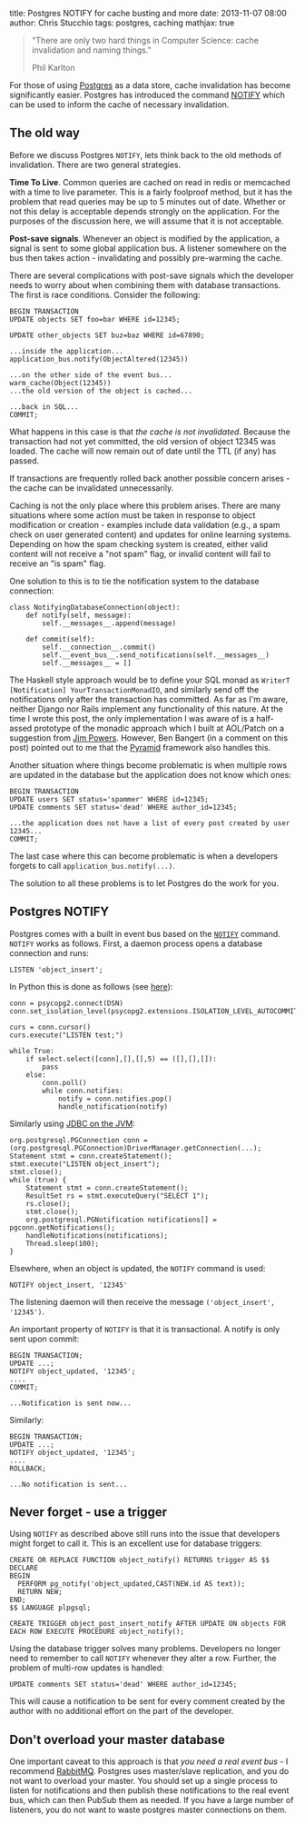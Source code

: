 title: Postgres NOTIFY for cache busting and more
date: 2013-11-07 08:00
author: Chris Stucchio
tags: postgres, caching
mathjax: true





> "There are only two hard things in Computer Science: cache invalidation and naming things."
>
> Phil Karlton

For those of using [Postgres](http://www.postgresql.org/) as a data store, cache invalidation has become significantly easier. Postgres has introduced the command [NOTIFY](http://www.postgresql.org/docs/9.3/static/sql-notify.html) which can be used to inform the cache of necessary invalidation.




## The old way

Before we discuss Postgres `NOTIFY`, lets think back to the old methods of invalidation. There are two general strategies.

**Time To Live**. Common queries are cached on read in redis or memcached with a time to live parameter. This is a fairly foolproof method, but it has the problem that read queries may be up to 5 minutes out of date. Whether or not this delay is acceptable depends strongly on the application. For the purposes of the discussion here, we will assume that it is not acceptable.

**Post-save signals**. Whenever an object is modified by the application, a signal is sent to some global application bus. A listener somewhere on the bus then takes action - invalidating and possibly pre-warming the cache.

There are several complications with post-save signals which the developer needs to worry about when combining them with database transactions. The first is race conditions. Consider the following:

    BEGIN TRANSACTION
    UPDATE objects SET foo=bar WHERE id=12345;

    UPDATE other_objects SET buz=baz WHERE id=67890;

    ...inside the application...
    application_bus.notify(ObjectAltered(12345))

    ...on the other side of the event bus...
    warm_cache(Object(12345))
    ...the old version of the object is cached...

    ...back in SQL...
    COMMIT;

What happens in this case is that *the cache is not invalidated*. Because the transaction had not yet committed, the old version of object 12345 was loaded. The cache will now remain out of date until the TTL (if any) has passed.

If transactions are frequently rolled back another possible concern arises - the cache can be invalidated unnecessarily.

Caching is not the only place where this problem arises. There are many situations where some action must be taken in response to object modification or creation - examples include data validation (e.g., a spam check on user generated content) and updates for online learning systems. Depending on how the spam checking system is created, either valid content will not receive a "not spam" flag, or invalid content will fail to receive an "is spam" flag.

One solution to this is to tie the notification system to the database connection:

    class NotifyingDatabaseConnection(object):
        def notify(self, message):
            self.__messages__.append(message)

        def commit(self):
            self.__connection__.commit()
            self.__event_bus__.send_notifications(self.__messages__)
            self.__messages__ = []

The Haskell style approach would be to define your SQL monad as `WriterT [Notification] YourTransactionMonadIO`, and similarly send off the notifications only after the transaction has committed. As far as I'm aware, neither Django nor Rails implement any functionality of this nature. At the time I wrote this post, the only implementation I was aware of is a half-assed prototype of the monadic approach which I built at AOL/Patch on a suggestion from [Jim Powers](https://twitter.com/corruptmemory). However, Ben Bangert (in a comment on this post) pointed out to me that the [Pyramid](http://docs.pylonsproject.org/projects/pyramid_tm/en/latest/#transaction-usage) framework also handles this.

Another situation where things become problematic is when multiple rows are updated in the database but the application does not know which ones:

    BEGIN TRANSACTION
    UPDATE users SET status='spammer' WHERE id=12345;
    UPDATE comments SET status='dead' WHERE author_id=12345;

    ...the application does not have a list of every post created by user 12345...
    COMMIT;

The last case where this can become problematic is when a developers forgets to call `application_bus.notify(...)`.

The solution to all these problems is to let Postgres do the work for you.

## Postgres NOTIFY

Postgres comes with a built in event bus based on the [`NOTIFY`](http://www.postgresql.org/docs/9.3/static/sql-notify.html) command. `NOTIFY` works as follows. First, a daemon process opens a database connection and runs:

    LISTEN 'object_insert';

In Python this is done as follows (see [here](http://initd.org/psycopg/docs/advanced.html)):

    conn = psycopg2.connect(DSN)
    conn.set_isolation_level(psycopg2.extensions.ISOLATION_LEVEL_AUTOCOMMIT)

    curs = conn.cursor()
    curs.execute("LISTEN test;")

    while True:
        if select.select([conn],[],[],5) == ([],[],[]):
            pass
        else:
            conn.poll()
            while conn.notifies:
                notify = conn.notifies.pop()
                handle_notification(notify)

Similarly using [JDBC on the JVM](http://jdbc.postgresql.org/documentation/91/listennotify.html):

    org.postgresql.PGConnection conn = (org.postgresql.PGConnection)DriverManager.getConnection(...);
    Statement stmt = conn.createStatement();
    stmt.execute("LISTEN object_insert");
    stmt.close();
    while (true) {
        Statement stmt = conn.createStatement();
        ResultSet rs = stmt.executeQuery("SELECT 1");
        rs.close();
        stmt.close();
        org.postgresql.PGNotification notifications[] = pgconn.getNotifications();
        handleNotifications(notifications);
        Thread.sleep(100);
    }

Elsewhere, when an object is updated, the `NOTIFY` command is used:

    NOTIFY object_insert, '12345'

The listening daemon will then receive the message `('object_insert', '12345')`.

An important property of `NOTIFY` is that it is transactional. A notify is only sent upon commit:

    BEGIN TRANSACTION;
    UPDATE ...;
    NOTIFY object_updated, '12345';
    ....
    COMMIT;

    ...Notification is sent now...

Similarly:

    BEGIN TRANSACTION;
    UPDATE ...;
    NOTIFY object_updated, '12345';
    ....
    ROLLBACK;

    ...No notification is sent...

## Never forget - use a trigger

Using `NOTIFY` as described above still runs into the issue that developers might forget to call it. This is an excellent use for database triggers:

    CREATE OR REPLACE FUNCTION object_notify() RETURNS trigger AS $$
    DECLARE
    BEGIN
      PERFORM pg_notify('object_updated,CAST(NEW.id AS text));
      RETURN NEW;
    END;
    $$ LANGUAGE plpgsql;

    CREATE TRIGGER object_post_insert_notify AFTER UPDATE ON objects FOR EACH ROW EXECUTE PROCEDURE object_notify();

Using the database trigger solves many problems. Developers no longer need to remember to call `NOTIFY` whenever they alter a row. Further, the problem of multi-row updates is handled:

    UPDATE comments SET status='dead' WHERE author_id=12345;

This will cause a notification to be sent for every comment created by the author with no additional effort on the part of the developer.

## Don't overload your master database

One important caveat to this approach is that *you need a real event bus* - I recommend [RabbitMQ](http://www.rabbitmq.com/). Postgres uses master/slave replication, and you do not want to overload your master. You should set up a single process to listen for notifications and then publish these notifications to the real event bus, which can then PubSub them as needed. If you have a large number of listeners, you do not want to waste postgres master connections on them.


<div id="4ce6c2ea-5c28-4d25-9857-6e90bd541580"></div>
<script type="text/javascript">
(function(){window.BayesianWitch=window.BayesianWitch||{};window.BayesianWitch.variations=window.BayesianWitch.variations||{};window.BayesianWitch.variationNotifySuccess=window.BayesianWitch.variationNotifySuccess||{};window.BayesianWitch.variationGetSuccessData=window.BayesianWitch.variationGetSuccessData||{};var logCustom=function(data){if(window.BayesianWitch.customEventsFired)window.BayesianWitch.logCustom(data);else{window.BayesianWitch.customEvents=window.BayesianWitch.customEvents||[];window.BayesianWitch.customEvents.push(data)}};
var bandit={"bandit":{"uuid":"4ce6c2ea-5c28-4d25-9857-6e90bd541580","tag":"nov_6_link_to_bw","site":{"client":{"id":4,"uuid":"3f68e356-e7a8-4714-807f-d6ce31b659ff","name":"f3810710421dd621f6c9a28c7fe6ba"},"domain":"chrisstucchio.com","uuid":"cdfdf2e8-8937-4fa8-9a5b-7595f8b3487f"}},"variations":[{"tag":"using_this_technique","isActive":true,"contentAndType":{"content":"We're using this technique over at BayesianWitch - <a href=\"http://www.bayesianwitch.com/blog/2013/confidence_intervals.html?utm_source=cs&utm_medium=blogrefer&utm_campaign=pushtraffic1\">Check out what's going on there!</a>","content_type":"text/html"},"uuid":"6031195b-3cf0-4894-a624-114f99492dac"},{"tag":"ps_another_fun_post","isActive":true,"contentAndType":{"content":"Ps: There is another <a href=\"http://www.bayesianwitch.com/blog/2013/confidence_intervals.html?utm_source=cs&utm_medium=blogrefer&utm_campaign=pushtraffic2\">fun post</a> over at BayesianWitch.  You should read it.","content_type":"text/html"},"uuid":"f6344dee-4b7a-4886-96c7-0eeaff8dc549"}]};var fallbackDelay=500;var maxAge=2592000;var banditDisplayed=false;var alreadySeenVersion=null;var cookieName="bwsn_"+bandit.bandit.uuid;var cookiePosition=document.cookie.indexOf(cookieName+"\x3d");if(cookiePosition>=0)alreadySeenVersion=document.cookie.substring(cookiePosition+cookieName.length+1,cookiePosition+cookieName.length+1+36);var displayBandit=function(displayVariation){if(banditDisplayed)return false;var divToInsert=document.getElementById(bandit.bandit.uuid);
if(!displayVariation){logCustom({"bd_var":bandit.bandit.uuid,"timeout":fallbackDelay});if(alreadySeenVersion)for(var i=0;i<bandit.variations;i++){if(bandit.variations[i].uuid==alreadySeenVersion)displayVariation=bandit.variations[i]}else displayVariation=bandit.variations[bandit.variations.length*Math.random()<<0]}divToInsert.innerHTML=displayVariation.contentAndType.content;divToInsert.setAttribute("bayesianwitch_bd_var",displayVariation.uuid);divToInsert.setAttribute("bayesianwitch_bd_suc","true");
logCustom({"bd_var":displayVariation.uuid});window.BayesianWitch.variationNotifySuccess[bandit.bandit.uuid]=function(){logCustom({"bd_var":displayVariation.uuid,"bd_suc":true})};window.BayesianWitch.variationGetSuccessData[bandit.bandit.uuid]=function(){return{"bd_var":displayVariation.uuid,"bd_suc":true}};banditDisplayed=true;document.cookie=cookieName+"\x3d"+displayVariation.uuid+"; Max-Age\x3d"+maxAge+";";return true};window.BayesianWitch.variations[bandit.bandit.uuid]=displayBandit;window.setTimeout(displayBandit,
fallbackDelay);var callback=document.createElement("script");callback.setAttribute("type","application/javascript");if(alreadySeenVersion)callback.setAttribute("src","http://162.243.65.45:8080/js_embed_snippet/"+bandit.bandit.uuid+"?version\x3d"+alreadySeenVersion);else callback.setAttribute("src","http://162.243.65.45:8080/js_embed_snippet/"+bandit.bandit.uuid);document.body.appendChild(callback)})();
</script>

